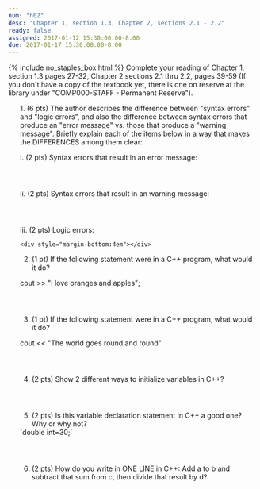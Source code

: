 ```yaml
---
num: "h02"
desc: "Chapter 1, section 1.3, Chapter 2, sections 2.1 - 2.2"
ready: false
assigned: 2017-01-12 15:30:00.00-8:00
due: 2017-01-17 15:30:00.00-8:00
---
```

{% include no_staples_box.html %}
Complete your reading of Chapter 1, section 1.3 pages 27-32, Chapter 2 sections 2.1 thru 2.2, pages 39-59   (If you don't have a copy of the textbook yet, there is one on reserve at the library under "COMP000-STAFF - Permanent Reserve").

<ol markdown="1">
1. (6 pts) The author describes the difference between "syntax errors" and "logic errors", and also the difference between syntax errors that produce an "error message" vs. those that produce a "warning message".    Briefly explain each of the items below in a way that makes the DIFFERENCES among them clear:

  i. (2 pts) Syntax errors that result in an error message:
    <div style="margin-bottom:4em"></div>
  ii. (2 pts) Syntax errors that result in an warning message:
    <div style="margin-bottom:4em"></div>
  iii. (2 pts) Logic errors:	

    <div style="margin-bottom:4em"></div>

2.	(1 pt) If the following statement were in a C++ program, what would it do?  
    <div style="margin-bottom:0.5em"></div>
cout >> "I love oranges and apples";

  <div style="margin-bottom:4em"></div>

3.	(1 pt) If the following statement were in a C++ program, what would it do?
  <div style="margin-bottom:1em"></div>
cout << "The world goes round and round"
  <div style="margin-bottom:4em"></div>
  

4.  (2 pts) Show 2 different ways to initialize variables in C++?
  <div style="margin-bottom:4em"></div>

5.  (2 pts) Is this variable declaration statement in C++ a good one? Why or why not?
<div markdown="1">
`double int=30;`
</div>
  <div style="margin-bottom:4em"></div>

6.  (2 pts) How do you write in ONE LINE in C++: Add a to b and subtract that sum from c, then divide that result by d?
  <div style="margin-bottom:4em"></div>


</ol>
